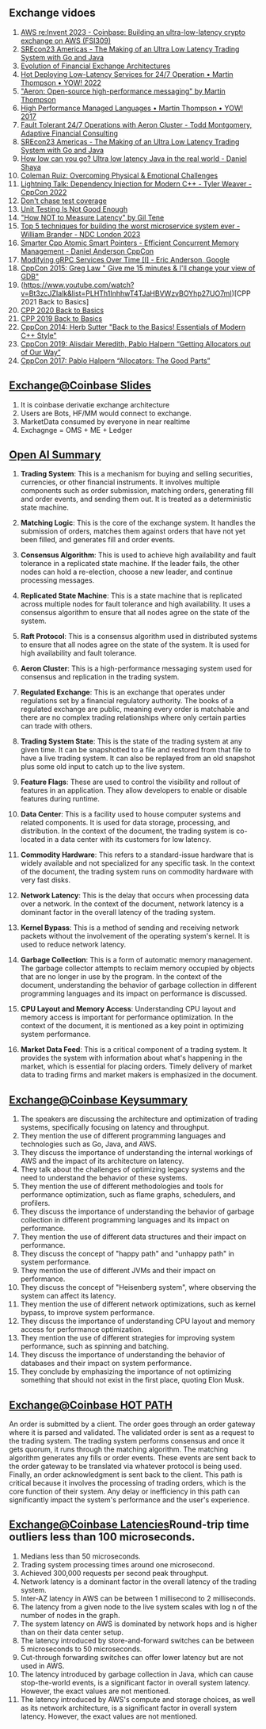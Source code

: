 ## Exchange vidoes
1. [AWS re:Invent 2023 - Coinbase: Building an ultra-low-latency crypto exchange on AWS (FSI309)](https://www.youtube.com/watch?v=iB78FrFWrLE)
2. [SREcon23 Americas - The Making of an Ultra Low Latency Trading System with Go and Java](https://www.youtube.com/watch?v=6SXd0cNRVN8)
3. [Evolution of Financial Exchange Architectures](https://www.youtube.com/watch?v=qDhTjE0XmkE)
4. [Hot Deploying Low-Latency Services for 24/7 Operation • Martin Thompson • YOW! 2022](https://www.youtube.com/watch?v=_KvFapRkR9I)
5. ["Aeron: Open-source high-performance messaging" by Martin Thompson](https://www.youtube.com/watch?v=tM4YskS94b0)
6. [High Performance Managed Languages • Martin Thompson • YOW! 2017](https://www.youtube.com/watch?v=VbTJHQe3nNg&t=961s)
7. [Fault Tolerant 24/7 Operations with Aeron Cluster - Todd Montgomery, Adaptive Financial Consulting](https://www.youtube.com/watch?v=H9yqzfNiEb4)
8. [SREcon23 Americas - The Making of an Ultra Low Latency Trading System with Go and Java](https://www.youtube.com/watch?v=6SXd0cNRVN8&t=17s)
9. [How low can you go? Ultra low latency Java in the real world - Daniel Shaya](https://youtu.be/BD9cRbxWQx8?si=5n8zu2foYZP2qGVj)
10. [Coleman Ruiz: Overcoming Physical & Emotional Challenges](https://www.youtube.com/watch?v=acgz0C-z-gc)
11. [Lightning Talk: Dependency Injection for Modern C++ - Tyler Weaver - CppCon 2022](https://www.youtube.com/watch?v=Yr0w62Gjrlw)
12. [Don't chase test coverage](https://www.youtube.com/watch?v=BVErL_Ez9LI)
13. [Unit Testing Is Not Good Enough](https://www.youtube.com/watch?v=h-4i5N89TUI)
14. ["How NOT to Measure Latency" by Gil Tene](https://www.youtube.com/watch?v=lJ8ydIuPFeU)
15. [Top 5 techniques for building the worst microservice system ever - William Brander - NDC London 2023](https://www.youtube.com/watch?v=88_LUw1Wwe4)
16. [Smarter Cpp Atomic Smart Pointers - Efficient Concurrent Memory Management - Daniel Anderson  CppCon](https://www.youtube.com/watch?v=OS7Asaa6zmY)
17. [Modifying gRPC Services Over Time [I] - Eric Anderson, Google](https://www.youtube.com/watch?v=F2WYEFLTKEw)
18. [CppCon 2015: Greg Law " Give me 15 minutes & I'll change your view of GDB" ](https://www.youtube.com/watch?v=PorfLSr3DDI)
19. (https://www.youtube.com/watch?v=Bt3zcJZIalk&list=PLHTh1InhhwT4TJaHBVWzvBOYhp27UO7mI)[CPP 2021 Back to Basics]
20. [CPP 2020 Back to Basics](https://www.youtube.com/watch?v=ZAji7PkXaKY&list=PLHTh1InhhwT5o3GwbFYy3sR7HDNRA353e)
21. [CPP 2019 Back to Basics](https://www.youtube.com/watch?v=32tDTD9UJCE&list=PLHTh1InhhwT4CTnVjJqnAKeMfGzOWjsRa)
22. [CppCon 2014: Herb Sutter "Back to the Basics! Essentials of Modern C++ Style"](https://www.youtube.com/watch?v=xnqTKD8uD64&t=28m27s)
23. [CppCon 2019: Alisdair Meredith, Pablo Halpern “Getting Allocators out of Our Way”](https://www.youtube.com/watch?v=RLezJuqNcEQ)
22. [CppCon 2017: Pablo Halpern “Allocators: The Good Parts”](https://www.youtube.com/watch?v=v3dz-AKOVL8)


## [Exchange@Coinbase Slides](https://www.usenix.org/sites/default/files/conference/protected-files/sre23amer_slides_sun.pdf)
1. It is coinbase derivatie exchange architecture
2. Users are Bots, HF/MM would connect to exchange.
3. MarketData consumed by everyone in near realtime
4. Exchagnge = OMS + ME + Ledger

## [Open AI Summary](https://www.usenix.org/sites/default/files/conference/protected-files/sre23amer_slides_sun.pdf)
1. **Trading System**: This is a mechanism for buying and selling securities, currencies, or other financial instruments. It involves multiple components such as order submission, matching orders, generating fill and order events, and sending them out. It is treated as a deterministic state machine.

2. **Matching Logic**: This is the core of the exchange system. It handles the submission of orders, matches them against orders that have not yet been filled, and generates fill and order events.

3. **Consensus Algorithm**: This is used to achieve high availability and fault tolerance in a replicated state machine. If the leader fails, the other nodes can hold a re-election, choose a new leader, and continue processing messages.

4. **Replicated State Machine**: This is a state machine that is replicated across multiple nodes for fault tolerance and high availability. It uses a consensus algorithm to ensure that all nodes agree on the state of the system.

5. **Raft Protocol**: This is a consensus algorithm used in distributed systems to ensure that all nodes agree on the state of the system. It is used for high availability and fault tolerance.

6. **Aeron Cluster**: This is a high-performance messaging system used for consensus and replication in the trading system.

7. **Regulated Exchange**: This is an exchange that operates under regulations set by a financial regulatory authority. The books of a regulated exchange are public, meaning every order is matchable and there are no complex trading relationships where only certain parties can trade with others.

8. **Trading System State**: This is the state of the trading system at any given time. It can be snapshotted to a file and restored from that file to have a live trading system. It can also be replayed from an old snapshot plus some old input to catch up to the live system.

9. **Feature Flags**: These are used to control the visibility and rollout of features in an application. They allow developers to enable or disable features during runtime.

10. **Data Center**: This is a facility used to house computer systems and related components. It is used for data storage, processing, and distribution. In the context of the document, the trading system is co-located in a data center with its customers for low latency.

11. **Commodity Hardware**: This refers to a standard-issue hardware that is widely available and not specialized for any specific task. In the context of the document, the trading system runs on commodity hardware with very fast disks.

12. **Network Latency**: This is the delay that occurs when processing data over a network. In the context of the document, network latency is a dominant factor in the overall latency of the trading system.

13. **Kernel Bypass**: This is a method of sending and receiving network packets without the involvement of the operating system's kernel. It is used to reduce network latency.

14. **Garbage Collection**: This is a form of automatic memory management. The garbage collector attempts to reclaim memory occupied by objects that are no longer in use by the program. In the context of the document, understanding the behavior of garbage collection in different programming languages and its impact on performance is discussed.

15. **CPU Layout and Memory Access**: Understanding CPU layout and memory access is important for performance optimization. In the context of the document, it is mentioned as a key point in optimizing system performance.

16. **Market Data Feed**: This is a critical component of a trading system. It provides the system with information about what's happening in the market, which is essential for placing orders. Timely delivery of market data to trading firms and market makers is emphasized in the document.
 

## [Exchange@Coinbase Keysummary](https://www.usenix.org/sites/default/files/conference/protected-files/sre23amer_slides_sun.pdf)
1. The speakers are discussing the architecture and optimization of trading systems, specifically focusing on latency and throughput.
1. They mention the use of different programming languages and technologies such as Go, Java, and AWS.
1. They discuss the importance of understanding the internal workings of AWS and the impact of its architecture on latency.
1. They talk about the challenges of optimizing legacy systems and the need to understand the behavior of these systems.
1. They mention the use of different methodologies and tools for performance optimization, such as flame graphs, schedulers, and profilers.
1. They discuss the importance of understanding the behavior of garbage collection in different programming languages and its impact on performance.
1. They mention the use of different data structures and their impact on performance.
1. They discuss the concept of "happy path" and "unhappy path" in system performance.
1. They mention the use of different JVMs and their impact on performance.
1. They discuss the concept of "Heisenberg system", where observing the system can affect its latency.
1. They mention the use of different network optimizations, such as kernel bypass, to improve system performance.
1. They discuss the importance of understanding CPU layout and memory access for performance optimization.
1. They mention the use of different strategies for improving system performance, such as spinning and batching.
1. They discuss the importance of understanding the behavior of databases and their impact on system performance.
1. They conclude by emphasizing the importance of not optimizing something that should not exist in the first place, quoting Elon Musk.

## [Exchange@Coinbase HOT PATH](https://www.usenix.org/sites/default/files/conference/protected-files/sre23amer_slides_sun.pdf)
An order is submitted by a client.
The order goes through an order gateway where it is parsed and validated.
The validated order is sent as a request to the trading system.
The trading system performs consensus and once it gets quorum, it runs through the matching algorithm.
The matching algorithm generates any fills or order events.
These events are sent back to the order gateway to be translated via whatever protocol is being used.
Finally, an order acknowledgment is sent back to the client.
This path is critical because it involves the processing of trading orders, which is the core function of their system. Any delay or inefficiency in this path can significantly impact the system's performance and the user's experience.


## [Exchange@Coinbase Latencies](https://www.usenix.org/sites/default/files/conference/protected-files/sre23amer_slides_sun.pdf)Round-trip time outliers less than 100 microseconds.
1. Medians less than 50 microseconds.
1. Trading system processing times around one microsecond.
1. Achieved 300,000 requests per second peak throughput.
1. Network latency is a dominant factor in the overall latency of the trading system.
1. Inter-AZ latency in AWS can be between 1 millisecond to 2 milliseconds.
1. The latency from a given node to the live system scales with log n of the number of nodes in the graph.
1. The system latency on AWS is dominated by network hops and is higher than on their data center setup.
1. The latency introduced by store-and-forward switches can be between 5 microseconds to 50 microseconds.
1. Cut-through forwarding switches can offer lower latency but are not used in AWS.
1. The latency introduced by garbage collection in Java, which can cause stop-the-world events, is a significant factor in overall system latency. However, the exact values are not mentioned.
1. The latency introduced by AWS's compute and storage choices, as well as its network architecture, is a significant factor in overall system latency. However, the exact values are not mentioned.
